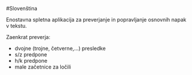#Slovenština

Enostavna spletna aplikacija za preverjanje in popravljanje osnovnih napak v tekstu.

Zaenkrat preverja:
- dvojne (trojne, četverne,…) presledke
- s/z predpone
- h/k predpone
- male začetnice za ločili
